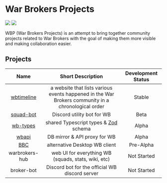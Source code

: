 # War Brokers Projects

[![](https://shields.io/badge/homepage-blue?style=for-the-badge)](https://war-brokers-projects.notion.site/0ab13d7077a843e79b99a328e00d2008)
[![](https://shields.io/badge/discord-chat-5865F2?logo=discord&logoColor=FFFFFF&style=for-the-badge)](https://discord.gg/synPSeuNFK)

WBP (War Brokers Projects) is an attempt to bring together community projects related to War Brokers with the goal of making them more visible and making collaboration easier.

## Projects

|                                         Name                                         |                                         Short Description                                          | Development Status |
| :----------------------------------------------------------------------------------: | :------------------------------------------------------------------------------------------------: | :----------------: |
| [wbtimeline](https://github.com/War-Brokers/War-Brokers/tree/master/apps/wbtimeline) | a website that lists various events happened in the War Brokers community in a chronological order |       Stable       |
|                [squad-bot](https://github.com/War-Brokers/squad-bot)                 |                                     Discord utility bot for WB                                     |        Beta        |
|   [wb-types](https://github.com/War-Brokers/War-Brokers/tree/master/libs/wb-types)   |                            shared Typescript types & [Zod][zod] schema                             |       Alpha        |
|      [wbapi](https://github.com/War-Brokers/War-Brokers/tree/master/apps/wbapi)      |                                    DB mirror & API proxy for WB                                    |       Alpha        |
|                      [BBC](https://github.com/War-Brokers/bbc)                       |                                   alternative Desktop WB client                                    |     Pre-Alpha      |
|                                    warbrokers-hub                                    |                        web UI for everything WB (squads, stats, wiki, etc)                         |    Not Started     |
|                                      broker-bot                                      |                           Discord bot for the official WB discord server                           |    Not Started     |

[zod]: https://github.com/colinhacks/zod
